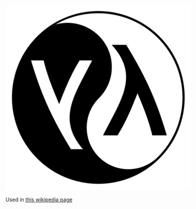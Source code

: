 ![The vector graphic](3-optimized.svg)

Used in [this wikipedia page](https://en.wikipedia.org/wiki/Lisp_(programming_language))
